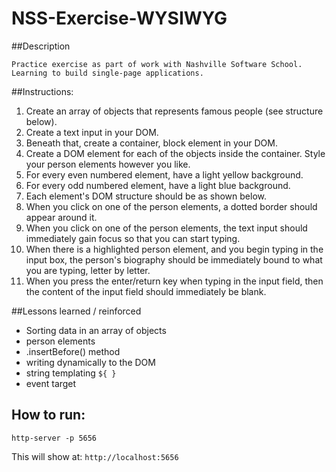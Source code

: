 # NSS-Exercise-WYSIWYG

##Description
```
Practice exercise as part of work with Nashville Software School. Learning to build single-page applications.
```

##Instructions:

1. Create an array of objects that represents famous people (see structure below).
2. Create a text input in your DOM.
3. Beneath that, create a container, block element in your DOM.
4. Create a DOM element for each of the objects inside the container. Style your person elements however you like.
5. For every even numbered element, have a light yellow background.
6. For every odd numbered element, have a light blue background.
7. Each element's DOM structure should be as shown below.
8. When you click on one of the person elements, a dotted border should appear around it.
9. When you click on one of the person elements, the text input should immediately gain focus so that you can start typing.
10. When there is a highlighted person element, and you begin typing in the input box, the person's biography should be immediately bound to what you are typing, letter by letter.
11. When you press the enter/return key when typing in the input field, then the content of the input field should immediately be blank.


##Lessons learned / reinforced

- Sorting data in an array of objects
- person elements
- .insertBefore() method 
- writing dynamically to the DOM
- string templating ` ${ } ` 
- event target 

## How to run: 
```
http-server -p 5656
```
This will show at: 
`http://localhost:5656
`